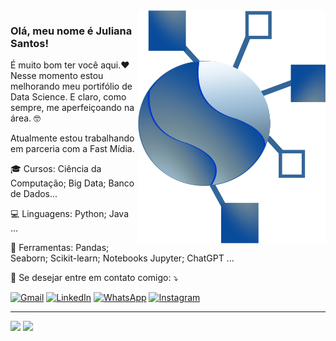 <img src="https://github.com/JulianaSantosOliveira/JulianaSantosOliveira/blob/main/minha_logo.png" alt="minha logo" min-width="300px" max-width="300px" width="300px" align="right">

### Olá, meu nome é Juliana Santos!

<p align="left"> 
  É muito bom ter você aqui.❤️
  Nesse momento estou melhorando meu portifólio de Data Science. E claro, como sempre, me aperfeiçoando na área. 🤓
</p>

<p>Atualmente estou trabalhando em parceria com a Fast Mídia. <br/>

<p align="left">
  🎓 Cursos: Ciência da Computação; Big Data; Banco de Dados...
</p>

<p align="left">
  💻 Linguagens: Python; Java ...
</p>

<p align="left">
  💼 Ferramentas: Pandas; Seaborn; Scikit-learn; Notebooks Jupyter; ChatGPT ...
</p>

<p align="left">
  💌 Se desejar entre em contato comigo: ⤵️
</p>


<p align="left">
  <a href="mailto:juliana.snto.oliveira@gmail.com" target="_blank" rel="noreferrer noopener" title="Gmail">
  <img src="https://img.shields.io/badge/-Gmail-FF0000?style=flat-square&labelColor=FF0000&logo=gmail&logoColor=white" alt="Gmail" class="link_thumb"/></a>
  <a href="https://www.linkedin.com/in/juliana-santos-4a967873" target="_blank" rel="noreferrer noopener" title="LinkedIn">
  <img src="https://img.shields.io/badge/-Linkedin-0e76a8?style=flat-square&logo=Linkedin&logoColor=white" alt="LinkedIn" class="link_thumb"/></a>
  <a href="https://wa.me/5544988314633" target="_blank" rel="noreferrer noopener" title="WhatsApp">
  <img src="https://img.shields.io/badge/-WhatsApp-25d366?style=flat-square&labelColor=25d366&logo=whatsapp&logoColor=white" alt="WhatsApp" class="link_thumb"/></a>
  <a href="https://www.instagram.com/datapearl?igsh=MTV5NG10Z3ozdHh1dw" target="_blank" rel="noreferrer noopener" title="Instagram" >
  <img src="https://img.shields.io/badge/-Instagram-DF0174?style=flat-square&labelColor=DF0174&logo=instagram&logoColor=white" alt="Instagram" class="link_thumb"/></a>
</p>

----

<div align = "left">
<img height = "200em" src="https://github-readme-stats.vercel.app/api/top-langs/?username=JulianaSantosOliveira&show_icons=true&theme=github_dark_dimmed&count_private=true"/>
<img height = "200em" src="https://github-readme-stats.vercel.app/api?username=JulianaSantosOliveira&show_icons=true&show_icons=true&theme=github_dark_dimmed&count_private=true" />
</div>

